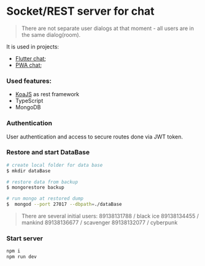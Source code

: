 # Socket/REST server for chat

> There are not separate user dialogs at that moment - all users are in the same dialog(room).

It is used in projects:
- [Flutter chat](https://github.com/Burize/flutter-chat);
- [PWA chat](https://github.com/Burize/PWA-RxJS-chat);


### Used features:
 * [KoaJS](https://github.com/koajs/koa) as rest framework
 * TypeScript
 * MongoDB

### Authentication
User authentication and access to secure routes done via JWT token.

### Restore and start DataBase

```bash
# create local folder for data base 
$ mkdir dataBase

# restore data from backup
$ mongorestore backup

# run mongo at restored dump
$  mongod --port 27017 --dbpath=./dataBase
```

> There are several initial users:
> 89138131788 / black ice
> 89138134455 / mankind
> 89138136677 / scavenger
> 89138132077 / cyberpunk

### Start server

```bash
npm i
npm run dev
```
